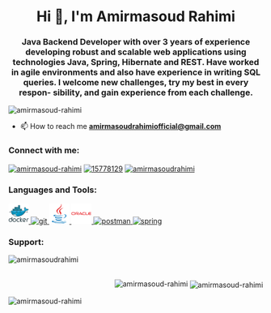 <h1 align="center">Hi 👋, I'm Amirmasoud Rahimi</h1>
<h3 align="center">Java Backend Developer with over 3 years of experience developing robust and scalable web applications using technologies Java, Spring, Hibernate and REST. Have worked in agile environments and also have experience in writing SQL queries. I welcome new challenges, try my best in every respon- sibility, and gain experience from each challenge.</h3>

<p align="left"> <img src="https://komarev.com/ghpvc/?username=amirmasoud-rahimi&label=Profile%20views&color=0e75b6&style=flat" alt="amirmasoud-rahimi" /> </p>

- 📫 How to reach me **amirmasoudrahimiofficial@gmail.com**

<h3 align="left">Connect with me:</h3>
<p align="left">
<a href="https://linkedin.com/in/amirmasoud-rahimi" target="blank"><img align="center" src="https://raw.githubusercontent.com/rahuldkjain/github-profile-readme-generator/master/src/images/icons/Social/linked-in-alt.svg" alt="amirmasoud-rahimi" height="30" width="40" /></a>
<a href="https://stackoverflow.com/users/15778129" target="blank"><img align="center" src="https://raw.githubusercontent.com/rahuldkjain/github-profile-readme-generator/master/src/images/icons/Social/stack-overflow.svg" alt="15778129" height="30" width="40" /></a>
<a href="https://www.hackerrank.com/amirmasoudrahimi" target="blank"><img align="center" src="https://raw.githubusercontent.com/rahuldkjain/github-profile-readme-generator/master/src/images/icons/Social/hackerrank.svg" alt="amirmasoudrahimi" height="30" width="40" /></a>
</p>

<h3 align="left">Languages and Tools:</h3>
<p align="left"> <a href="https://www.docker.com/" target="_blank" rel="noreferrer"> <img src="https://raw.githubusercontent.com/devicons/devicon/master/icons/docker/docker-original-wordmark.svg" alt="docker" width="40" height="40"/> </a> <a href="https://git-scm.com/" target="_blank" rel="noreferrer"> <img src="https://www.vectorlogo.zone/logos/git-scm/git-scm-icon.svg" alt="git" width="40" height="40"/> </a> <a href="https://www.java.com" target="_blank" rel="noreferrer"> <img src="https://raw.githubusercontent.com/devicons/devicon/master/icons/java/java-original.svg" alt="java" width="40" height="40"/> </a> <a href="https://www.oracle.com/" target="_blank" rel="noreferrer"> <img src="https://raw.githubusercontent.com/devicons/devicon/master/icons/oracle/oracle-original.svg" alt="oracle" width="40" height="40"/> </a> <a href="https://postman.com" target="_blank" rel="noreferrer"> <img src="https://www.vectorlogo.zone/logos/getpostman/getpostman-icon.svg" alt="postman" width="40" height="40"/> </a> <a href="https://spring.io/" target="_blank" rel="noreferrer"> <img src="https://www.vectorlogo.zone/logos/springio/springio-icon.svg" alt="spring" width="40" height="40"/> </a> </p>

<h3 align="left">Support:</h3>
<p><a href="https://www.buymeacoffee.com/amirmasoudrahimi"> <img align="left" src="https://cdn.buymeacoffee.com/buttons/v2/default-yellow.png" height="50" width="210" alt="amirmasoudrahimi" /></a></p><br><br>

<p><img align="left" src="https://github-readme-stats.vercel.app/api/top-langs?username=amirmasoud-rahimi&show_icons=true&locale=en&layout=compact" alt="amirmasoud-rahimi" /></p>

<p>&nbsp;<img align="center" src="https://github-readme-stats.vercel.app/api?username=amirmasoud-rahimi&show_icons=true&locale=en" alt="amirmasoud-rahimi" /></p>

<p><img align="center" src="https://github-readme-streak-stats.herokuapp.com/?user=amirmasoud-rahimi&" alt="amirmasoud-rahimi" /></p>

